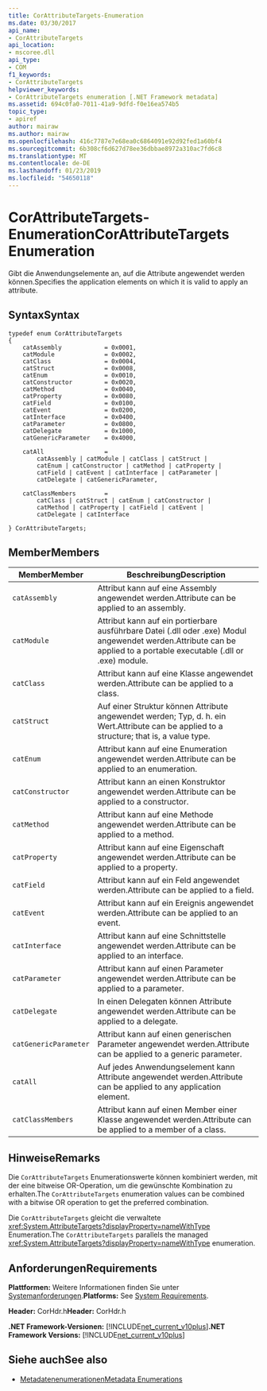 ```yaml
---
title: CorAttributeTargets-Enumeration
ms.date: 03/30/2017
api_name:
- CorAttributeTargets
api_location:
- mscoree.dll
api_type:
- COM
f1_keywords:
- CorAttributeTargets
helpviewer_keywords:
- CorAttributeTargets enumeration [.NET Framework metadata]
ms.assetid: 694c0fa0-7011-41a9-9dfd-f0e16ea574b5
topic_type:
- apiref
author: mairaw
ms.author: mairaw
ms.openlocfilehash: 416c7787e7e68ea0c6864091e92d92fed1a60bf4
ms.sourcegitcommit: 6b308cf6d627d78ee36dbbae8972a310ac7fd6c8
ms.translationtype: MT
ms.contentlocale: de-DE
ms.lasthandoff: 01/23/2019
ms.locfileid: "54650118"
---
```

# <a name="corattributetargets-enumeration"></a><span data-ttu-id="658e8-102">CorAttributeTargets-Enumeration</span><span class="sxs-lookup"><span data-stu-id="658e8-102">CorAttributeTargets Enumeration</span></span>
<span data-ttu-id="658e8-103">Gibt die Anwendungselemente an, auf die Attribute angewendet werden können.</span><span class="sxs-lookup"><span data-stu-id="658e8-103">Specifies the application elements on which it is valid to apply an attribute.</span></span>  
  
## <a name="syntax"></a><span data-ttu-id="658e8-104">Syntax</span><span class="sxs-lookup"><span data-stu-id="658e8-104">Syntax</span></span>  
  
```  
typedef enum CorAttributeTargets  
{  
    catAssembly            = 0x0001,  
    catModule              = 0x0002,  
    catClass               = 0x0004,  
    catStruct              = 0x0008,  
    catEnum                = 0x0010,  
    catConstructor         = 0x0020,  
    catMethod              = 0x0040,  
    catProperty            = 0x0080,  
    catField               = 0x0100,  
    catEvent               = 0x0200,  
    catInterface           = 0x0400,  
    catParameter           = 0x0800,  
    catDelegate            = 0x1000,  
    catGenericParameter    = 0x4000,  
  
    catAll                 =   
        catAssembly | catModule | catClass | catStruct |   
        catEnum | catConstructor | catMethod | catProperty |   
        catField | catEvent | catInterface | catParameter |   
        catDelegate | catGenericParameter,  
  
    catClassMembers        =   
        catClass | catStruct | catEnum | catConstructor |   
        catMethod | catProperty | catField | catEvent |   
        catDelegate | catInterface  
  
} CorAttributeTargets;  
```  
  
## <a name="members"></a><span data-ttu-id="658e8-105">Member</span><span class="sxs-lookup"><span data-stu-id="658e8-105">Members</span></span>  
  
|<span data-ttu-id="658e8-106">Member</span><span class="sxs-lookup"><span data-stu-id="658e8-106">Member</span></span>|<span data-ttu-id="658e8-107">Beschreibung</span><span class="sxs-lookup"><span data-stu-id="658e8-107">Description</span></span>|  
|------------|-----------------|  
|`catAssembly`|<span data-ttu-id="658e8-108">Attribut kann auf eine Assembly angewendet werden.</span><span class="sxs-lookup"><span data-stu-id="658e8-108">Attribute can be applied to an assembly.</span></span>|  
|`catModule`|<span data-ttu-id="658e8-109">Attribut kann auf ein portierbare ausführbare Datei (.dll oder .exe) Modul angewendet werden.</span><span class="sxs-lookup"><span data-stu-id="658e8-109">Attribute can be applied to a portable executable (.dll or .exe) module.</span></span>|  
|`catClass`|<span data-ttu-id="658e8-110">Attribut kann auf eine Klasse angewendet werden.</span><span class="sxs-lookup"><span data-stu-id="658e8-110">Attribute can be applied to a class.</span></span>|  
|`catStruct`|<span data-ttu-id="658e8-111">Auf einer Struktur können Attribute angewendet werden; Typ, d. h. ein Wert.</span><span class="sxs-lookup"><span data-stu-id="658e8-111">Attribute can be applied to a structure; that is, a value type.</span></span>|  
|`catEnum`|<span data-ttu-id="658e8-112">Attribut kann auf eine Enumeration angewendet werden.</span><span class="sxs-lookup"><span data-stu-id="658e8-112">Attribute can be applied to an enumeration.</span></span>|  
|`catConstructor`|<span data-ttu-id="658e8-113">Attribut kann an einen Konstruktor angewendet werden.</span><span class="sxs-lookup"><span data-stu-id="658e8-113">Attribute can be applied to a constructor.</span></span>|  
|`catMethod`|<span data-ttu-id="658e8-114">Attribut kann auf eine Methode angewendet werden.</span><span class="sxs-lookup"><span data-stu-id="658e8-114">Attribute can be applied to a method.</span></span>|  
|`catProperty`|<span data-ttu-id="658e8-115">Attribut kann auf eine Eigenschaft angewendet werden.</span><span class="sxs-lookup"><span data-stu-id="658e8-115">Attribute can be applied to a property.</span></span>|  
|`catField`|<span data-ttu-id="658e8-116">Attribut kann auf ein Feld angewendet werden.</span><span class="sxs-lookup"><span data-stu-id="658e8-116">Attribute can be applied to a field.</span></span>|  
|`catEvent`|<span data-ttu-id="658e8-117">Attribut kann auf ein Ereignis angewendet werden.</span><span class="sxs-lookup"><span data-stu-id="658e8-117">Attribute can be applied to an event.</span></span>|  
|`catInterface`|<span data-ttu-id="658e8-118">Attribut kann auf eine Schnittstelle angewendet werden.</span><span class="sxs-lookup"><span data-stu-id="658e8-118">Attribute can be applied to an interface.</span></span>|  
|`catParameter`|<span data-ttu-id="658e8-119">Attribut kann auf einen Parameter angewendet werden.</span><span class="sxs-lookup"><span data-stu-id="658e8-119">Attribute can be applied to a parameter.</span></span>|  
|`catDelegate`|<span data-ttu-id="658e8-120">In einen Delegaten können Attribute angewendet werden.</span><span class="sxs-lookup"><span data-stu-id="658e8-120">Attribute can be applied to a delegate.</span></span>|  
|`catGenericParameter`|<span data-ttu-id="658e8-121">Attribut kann auf einen generischen Parameter angewendet werden.</span><span class="sxs-lookup"><span data-stu-id="658e8-121">Attribute can be applied to a generic parameter.</span></span>|  
|`catAll`|<span data-ttu-id="658e8-122">Auf jedes Anwendungselement kann Attribute angewendet werden.</span><span class="sxs-lookup"><span data-stu-id="658e8-122">Attribute can be applied to any application element.</span></span>|  
|`catClassMembers`|<span data-ttu-id="658e8-123">Attribut kann auf einen Member einer Klasse angewendet werden.</span><span class="sxs-lookup"><span data-stu-id="658e8-123">Attribute can be applied to a member of a class.</span></span>|  
  
## <a name="remarks"></a><span data-ttu-id="658e8-124">Hinweise</span><span class="sxs-lookup"><span data-stu-id="658e8-124">Remarks</span></span>  
 <span data-ttu-id="658e8-125">Die `CorAttributeTargets` Enumerationswerte können kombiniert werden, mit der eine bitweise OR-Operation, um die gewünschte Kombination zu erhalten.</span><span class="sxs-lookup"><span data-stu-id="658e8-125">The `CorAttributeTargets` enumeration values can be combined with a bitwise OR operation to get the preferred combination.</span></span>  
  
 <span data-ttu-id="658e8-126">Die `CorAttributeTargets` gleicht die verwaltete <xref:System.AttributeTargets?displayProperty=nameWithType> Enumeration.</span><span class="sxs-lookup"><span data-stu-id="658e8-126">The `CorAttributeTargets` parallels the managed <xref:System.AttributeTargets?displayProperty=nameWithType> enumeration.</span></span>  
  
## <a name="requirements"></a><span data-ttu-id="658e8-127">Anforderungen</span><span class="sxs-lookup"><span data-stu-id="658e8-127">Requirements</span></span>  
 <span data-ttu-id="658e8-128">**Plattformen:** Weitere Informationen finden Sie unter [Systemanforderungen](../../../../docs/framework/get-started/system-requirements.md).</span><span class="sxs-lookup"><span data-stu-id="658e8-128">**Platforms:** See [System Requirements](../../../../docs/framework/get-started/system-requirements.md).</span></span>  
  
 <span data-ttu-id="658e8-129">**Header:** CorHdr.h</span><span class="sxs-lookup"><span data-stu-id="658e8-129">**Header:** CorHdr.h</span></span>  
  
 <span data-ttu-id="658e8-130">**.NET Framework-Versionen:** [!INCLUDE[net_current_v10plus](../../../../includes/net-current-v10plus-md.md)]</span><span class="sxs-lookup"><span data-stu-id="658e8-130">**.NET Framework Versions:** [!INCLUDE[net_current_v10plus](../../../../includes/net-current-v10plus-md.md)]</span></span>  
  
## <a name="see-also"></a><span data-ttu-id="658e8-131">Siehe auch</span><span class="sxs-lookup"><span data-stu-id="658e8-131">See also</span></span>
- [<span data-ttu-id="658e8-132">Metadatenenumerationen</span><span class="sxs-lookup"><span data-stu-id="658e8-132">Metadata Enumerations</span></span>](../../../../docs/framework/unmanaged-api/metadata/metadata-enumerations.md)
